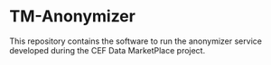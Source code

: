 # TM-Anonymizer
This repository contains the software to run the anonymizer service developed during the CEF Data MarketPlace project.
